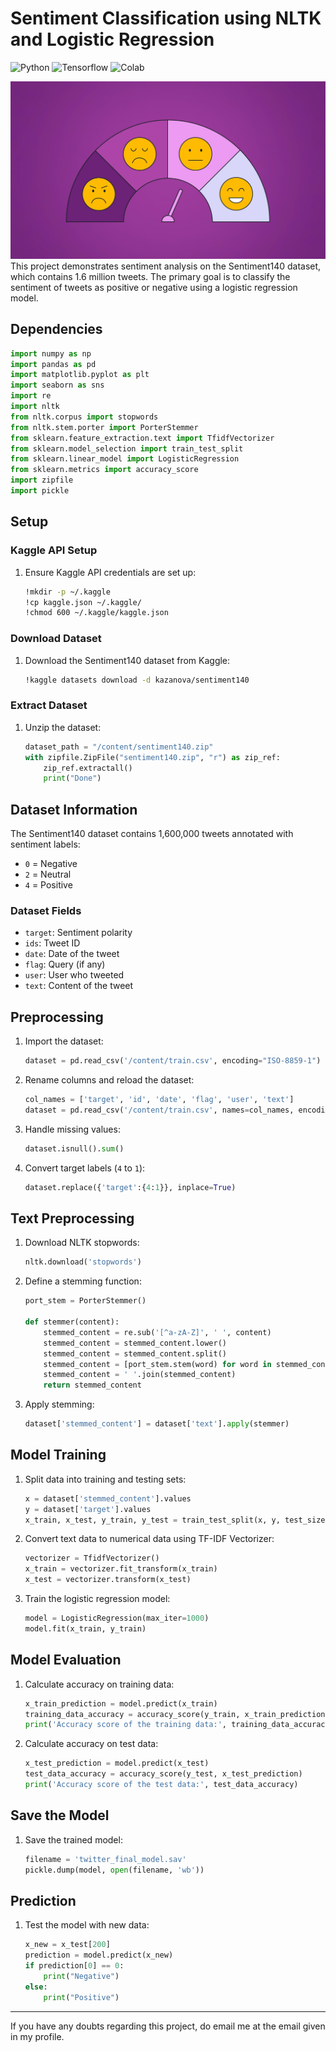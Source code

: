 # Sentiment Classification using NLTK and Logistic Regression
![Python](https://img.shields.io/badge/Python-3.12.4-blueviolet)
![Tensorflow](https://img.shields.io/badge/ML-Tensorflow-fcba03)
![Colab](https://img.shields.io/badge/Editor-GColab-blue)


![sentiment_intro_img](sentiment.jpg)
This project demonstrates sentiment analysis on the Sentiment140 dataset, which contains 1.6 million tweets. The primary goal is to classify the sentiment of tweets as positive or negative using a logistic regression model.

## Dependencies

```python
import numpy as np
import pandas as pd
import matplotlib.pyplot as plt
import seaborn as sns
import re
import nltk
from nltk.corpus import stopwords
from nltk.stem.porter import PorterStemmer
from sklearn.feature_extraction.text import TfidfVectorizer
from sklearn.model_selection import train_test_split
from sklearn.linear_model import LogisticRegression
from sklearn.metrics import accuracy_score
import zipfile
import pickle
```

## Setup

### Kaggle API Setup
1. Ensure Kaggle API credentials are set up:
    ```sh
    !mkdir -p ~/.kaggle
    !cp kaggle.json ~/.kaggle/
    !chmod 600 ~/.kaggle/kaggle.json
    ```

### Download Dataset
1. Download the Sentiment140 dataset from Kaggle:
    ```sh
    !kaggle datasets download -d kazanova/sentiment140
    ```

### Extract Dataset
1. Unzip the dataset:
    ```python
    dataset_path = "/content/sentiment140.zip"
    with zipfile.ZipFile("sentiment140.zip", "r") as zip_ref:
        zip_ref.extractall()
        print("Done")
    ```

## Dataset Information

The Sentiment140 dataset contains 1,600,000 tweets annotated with sentiment labels:
- `0` = Negative
- `2` = Neutral
- `4` = Positive

### Dataset Fields
- `target`: Sentiment polarity
- `ids`: Tweet ID
- `date`: Date of the tweet
- `flag`: Query (if any)
- `user`: User who tweeted
- `text`: Content of the tweet

## Preprocessing

1. Import the dataset:
    ```python
    dataset = pd.read_csv('/content/train.csv', encoding="ISO-8859-1")
    ```

2. Rename columns and reload the dataset:
    ```python
    col_names = ['target', 'id', 'date', 'flag', 'user', 'text']
    dataset = pd.read_csv('/content/train.csv', names=col_names, encoding="ISO-8859-1")
    ```

3. Handle missing values:
    ```python
    dataset.isnull().sum()
    ```

4. Convert target labels (`4` to `1`):
    ```python
    dataset.replace({'target':{4:1}}, inplace=True)
    ```

## Text Preprocessing

1. Download NLTK stopwords:
    ```python
    nltk.download('stopwords')
    ```

2. Define a stemming function:
    ```python
    port_stem = PorterStemmer()

    def stemmer(content):
        stemmed_content = re.sub('[^a-zA-Z]', ' ', content)
        stemmed_content = stemmed_content.lower()
        stemmed_content = stemmed_content.split()
        stemmed_content = [port_stem.stem(word) for word in stemmed_content if not word in stopwords.words('english')]
        stemmed_content = ' '.join(stemmed_content)
        return stemmed_content
    ```

3. Apply stemming:
    ```python
    dataset['stemmed_content'] = dataset['text'].apply(stemmer)
    ```

## Model Training

1. Split data into training and testing sets:
    ```python
    x = dataset['stemmed_content'].values
    y = dataset['target'].values
    x_train, x_test, y_train, y_test = train_test_split(x, y, test_size=0.2, stratify=y, random_state=2)
    ```

2. Convert text data to numerical data using TF-IDF Vectorizer:
    ```python
    vectorizer = TfidfVectorizer()
    x_train = vectorizer.fit_transform(x_train)
    x_test = vectorizer.transform(x_test)
    ```

3. Train the logistic regression model:
    ```python
    model = LogisticRegression(max_iter=1000)
    model.fit(x_train, y_train)
    ```

## Model Evaluation

1. Calculate accuracy on training data:
    ```python
    x_train_prediction = model.predict(x_train)
    training_data_accuracy = accuracy_score(y_train, x_train_prediction)
    print('Accuracy score of the training data:', training_data_accuracy)
    ```

2. Calculate accuracy on test data:
    ```python
    x_test_prediction = model.predict(x_test)
    test_data_accuracy = accuracy_score(y_test, x_test_prediction)
    print('Accuracy score of the test data:', test_data_accuracy)
    ```

## Save the Model

1. Save the trained model:
    ```python
    filename = 'twitter_final_model.sav'
    pickle.dump(model, open(filename, 'wb'))
    ```

## Prediction

1. Test the model with new data:
    ```python
    x_new = x_test[200]
    prediction = model.predict(x_new)
    if prediction[0] == 0:
        print("Negative")
    else:
        print("Positive")
    ```
---
If you have any doubts regarding this project, do email me at the email given in my profile.
